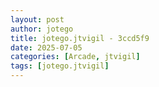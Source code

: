 ```yaml
---
layout: post
author: jotego
title: jotego.jtvigil - 3ccd5f9
date: 2025-07-05
categories: [Arcade, jtvigil]
tags: [jotego.jtvigil]
---
```


